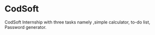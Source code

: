 # CodSoft
CodSoft Internship with three tasks namely ,simple calculator, to-do list, Password generator.
